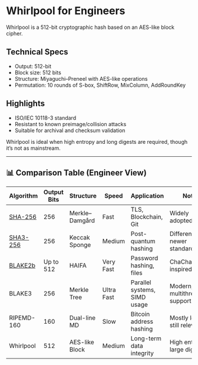 # Whirlpool for Engineers

Whirlpool is a 512-bit cryptographic hash based on an AES-like block cipher.

## Technical Specs

- Output: 512-bit
- Block size: 512 bits
- Structure: Miyaguchi–Preneel with AES-like operations
- Permutation: 10 rounds of S-box, ShiftRow, MixColumn, AddRoundKey

## Highlights

- ISO/IEC 10118-3 standard
- Resistant to known preimage/collision attacks
- Suitable for archival and checksum validation

Whirlpool is ideal when high entropy and long digests are required, though it’s not as mainstream.

---

## 📊 Comparison Table (Engineer View)

| Algorithm   | Output Bits | Structure        | Speed     | Application                     | Notes                          |
|-------------|-------------|------------------|-----------|----------------------------------|--------------------------------|
| [SHA-256](/algo/sha256)     | 256         | Merkle–Damgård   | Fast      | TLS, Blockchain, Git             | Widely adopted, solid          |
| [SHA3-256](/algo/sha3-256)    | 256         | Keccak Sponge    | Medium    | Post-quantum hashing             | Different math, newer standard |
| [BLAKE2b](/algo/blake2b)     | Up to 512   | HAIFA            | Very Fast | Password hashing, files          | ChaCha/Salsa-inspired          |
| BLAKE3      | 256         | Merkle Tree      | Ultra Fast| Parallel systems, SIMD usage     | Modern, multithreaded support  |
| RIPEMD-160  | 160         | Dual-line MD     | Slow      | Bitcoin address hashing          | Mostly legacy, still relevant  |
| Whirlpool   | 512         | AES-like Block   | Medium    | Long-term data integrity         | High entropy, large digest     |
